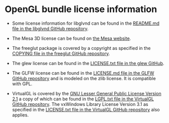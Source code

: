 # OpenGL bundle license information

-   Some license information for libglvnd can be found in the [README.md file in the 
    libglvnd GitHub repository](https://github.com/NVIDIA/libglvnd/blob/master/README.md).
    
-   The Mesa 3D license can be found on [the Mesa website](https://docs.mesa3d.org/license.html).
    
-   The freeglut package is covered by a copyright as specified in the
    [COPYING file in the freeglut GitHub repository](https://github.com/freeglut/freeglut/blob/master/COPYING).
    
-   The glew license can be found in the 
    [LICENSE.txt file in the glew GitHub](https://github.com/nigels-com/glew/blob/master/LICENSE.txt).
    
-   The GLFW license can be found in the
    [LICENSE.md file in the GLFW GitHub repository](https://github.com/glfw/glfw/blob/master/LICENSE.md)
    and is modeled on the zlib license. It is compatible with GPL.
    
-   VirtualGL is covered by the 
    [GNU Lesser General Public License Version 2.1](https://www.gnu.org/licenses/old-licenses/lgpl-2.1.html)
    a copy of which can be found in the 
    [LGPL.txt file in the VirtualGL GitHub repository](https://github.com/VirtualGL/virtualgl/blob/main/LGPL.txt).
    The vxWindows Library License Version 3.1 as specified in the
    [LICENSE.txt file in the VirtualGL GitHub repository](https://github.com/VirtualGL/virtualgl/blob/main/LICENSE.txt)
    also applies.

